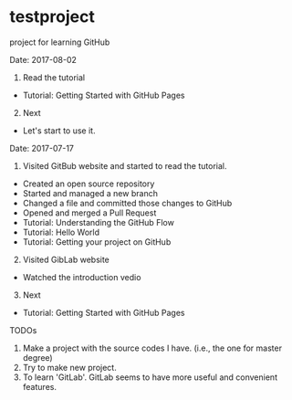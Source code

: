 # testproject
project for learning GitHub

Date: 2017-08-02
1. Read the tutorial
  - Tutorial: Getting Started with GitHub Pages

2. Next
  - Let's start to use it.

Date: 2017-07-17
1. Visited GitBub website and started to read the tutorial.
  - Created an open source repository
  - Started and managed a new branch
  - Changed a file and committed those changes to GitHub
  - Opened and merged a Pull Request
  - Tutorial: Understanding the GitHub Flow
  - Tutorial: Hello World
  - Tutorial: Getting your project on GitHub

2. Visited GibLab website
  - Watched the introduction vedio

3. Next
  - Tutorial: Getting Started with GitHub Pages

TODOs
  1. Make a project with the source codes I have. (i.e., the one for master degree)
  2. Try to make new project.
  3. To learn 'GitLab'. GitLab seems to have more useful and convenient features.
  
  
